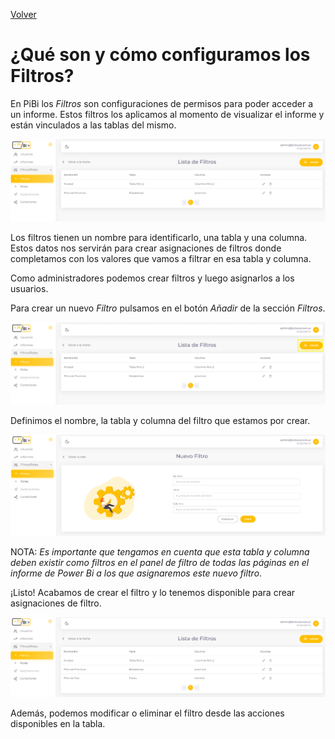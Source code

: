 [Volver](index.md)

# ¿Qué son y cómo configuramos los Filtros? 

En PiBi los *Filtros* son configuraciones de permisos para poder acceder a un informe. Estos filtros los aplicamos al momento de visualizar el informe y están vinculados a las tablas del mismo. 

![filtros1](Media/Filtros/filtros%20lista.PNG)

Los filtros tienen un nombre para identificarlo, una tabla y una columna. Estos datos nos servirán para crear asignaciones de filtros donde completamos con los valores que vamos a filtrar en esa tabla y columna.  

Como administradores podemos crear filtros y luego asignarlos a los usuarios. 

Para crear un nuevo *Filtro* pulsamos en el botón *Añadir* de la sección *Filtros*. 

![filtros2](Media/Filtros/filtros%20agregar.png)

Definimos el nombre, la tabla y columna del filtro que estamos por crear.  

![filtros3](Media/Filtros/filtro%20nombre.PNG)

NOTA: *Es importante que tengamos en cuenta que esta tabla y columna deben existir como filtros en el panel de filtro de todas las páginas en el informe de Power Bi a los que asignaremos este nuevo filtro*. 

¡Listo! Acabamos de crear el filtro y lo tenemos disponible para crear asignaciones de filtro. 

![filtros4](Media/Filtros/filtro%20nuevo%20tabla.PNG)

Además, podemos modificar o eliminar el filtro desde las acciones disponibles en la tabla. 
